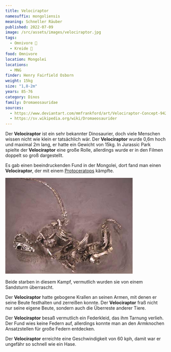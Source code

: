 ```yaml
---
title: Velociraptor
namesuffix: mongoliensis
meaning: Schneller Räuber
published: 2022-07-09
image: /src/assets/images/velociraptor.jpg
tags:
  - Omnivore 🍪
  - Kreide 🦴
food: Omnivore
location: Mongolei
locations:
  - MNG
finder: Henry Fairfield Osborn
weight: 15kg
size: "1,8-2m"
years: 85-76
category: Dinos
family: Dromaeosauridae
sources:
  - https://www.deviantart.com/mmfrankford/art/Velociraptor-Concept-94243595
  - https://sv.wikipedia.org/wiki/Dromaeosaurider
---
```

Der **Velociraptor** ist ein sehr bekannter Dinosaurier, doch viele Menschen wissen nicht wie klein er tatsächlich wär. Der **Velociraptor** wurde 0,6m hoch und maximal 2m lang, er hatte ein Gewicht von 15kg. In Jurassic Park spielte der **Velociraptor** eine große Rolle, allerdings wurde er in den Filmen doppelt so groß dargestellt.

Es gab einen beeindruckenden Fund in der Mongolei, dort fand man einen **Velociraptor**, der mit einem [Protoceratops](/dinos/protoceratops/) kämpfte.  

![Velociraptor und Protoceratops im Kampf](/src/assets/images/velociraptor-protoceratops-kampf.jpg)

Beide starben in diesem Kampf, vermutlich wurden sie von einem Sandsturm überrascht.

Der **Velociraptor** hatte gebogene Krallen an seinen Armen, mit denen er seine Beute festhalten und zerreißen konnte. Der **Velociraptor** fraß nicht nur seine eigene Beute, sondern auch die Überreste anderer Tiere.

Der **Velociraptor** besaß vermutlich ein Federkleid, das ihm Tarnung verlieh. Der Fund wies keine Federn auf, allerdings konnte man an den Armknochen Ansatzstellen für große Federn entdecken.

Der **Velociraptor** erreichte eine Geschwindigkeit von 60 kph, damit war er ungefähr so schnell wie ein Hase.
